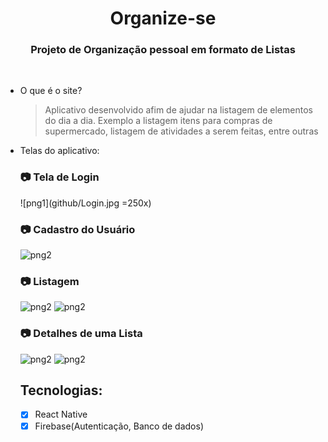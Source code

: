 <h1 align="center">
Organize-se
<br>
</h1>

<h3 align="center">
Projeto de Organização pessoal em formato de Listas
<br>
</h3>
<br>

- O que é o site?

  > Aplicativo desenvolvido afim de ajudar na listagem de elementos do dia a dia. Exemplo a listagem itens para compras de supermercado, listagem de atividades a serem feitas, entre outras

- Telas do aplicativo:

  ### :camera: Tela de Login

  ![png1](github/Login.jpg =250x)

  ### :camera: Cadastro do Usuário

  ![png2](github/Cadastro.jpg)

  ### :camera: Listagem

  ![png2](github/Listas.jpg) ![png2](github/Criacao_lista.jpg)

  ### :camera: Detalhes de uma Lista

  ![png2](github/Detalhes_lista.jpg) ![png2](github/Criacao_Detalhes_lista.jpg)

  ## Tecnologias:

  - [x] React Native
  - [x] Firebase(Autenticação, Banco de dados)

